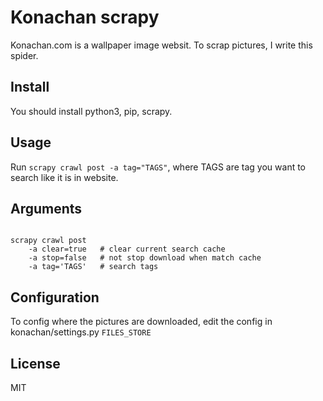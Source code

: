 # Konachan scrapy

Konachan.com is a wallpaper image websit. To scrap pictures, I write this spider.

## Install

You should install python3, pip, scrapy.

## Usage

Run `scrapy crawl post -a tag="TAGS"`, where TAGS are tag you want to search like it is in website.

## Arguments

```

scrapy crawl post
    -a clear=true   # clear current search cache
    -a stop=false   # not stop download when match cache
    -a tag='TAGS'   # search tags

```

## Configuration

To config where the pictures are downloaded, edit the config in konachan/settings.py `FILES_STORE`

## License

MIT